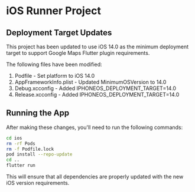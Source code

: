 # iOS Runner Project

## Deployment Target Updates

This project has been updated to use iOS 14.0 as the minimum deployment target to support Google Maps Flutter plugin requirements.

The following files have been modified:
1. Podfile - Set platform to iOS 14.0
2. AppFrameworkInfo.plist - Updated MinimumOSVersion to 14.0
3. Debug.xcconfig - Added IPHONEOS_DEPLOYMENT_TARGET=14.0
4. Release.xcconfig - Added IPHONEOS_DEPLOYMENT_TARGET=14.0

## Running the App

After making these changes, you'll need to run the following commands:

```bash
cd ios
rm -rf Pods
rm -f Podfile.lock
pod install --repo-update
cd ..
flutter run
```

This will ensure that all dependencies are properly updated with the new iOS version requirements.
